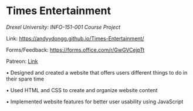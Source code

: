 # Times Entertainment
*Drexel University: INFO-151-001 Course Project*

Link: https://andyydongg.github.io/Times-Entertainment/

Forms/Feedback: https://forms.office.com/r/GwGVCejpTt

Patreon: [Link](https://www.patreon.com/TimesEntertainment?utm_medium=clipboard_copy&utm_source=copyLink&utm_campaign=creatorshare_creator&utm_content=join_link)

• Designed and created a website that offers users different things to do in their spare time

• Used HTML and CSS to create and organize website content

• Implemented website features for better user usability using JavaScript
